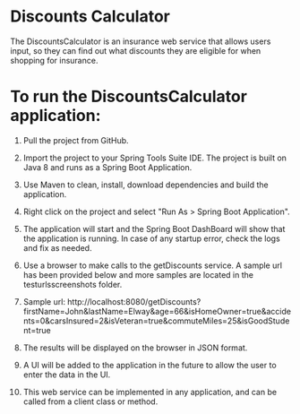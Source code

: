 # Discounts Calculator
The DiscountsCalculator is an insurance web service that allows users input, so they can find out what discounts they are eligible for when shopping for insurance.

# To run the DiscountsCalculator application:

1. Pull the project from GitHub.

2. Import the project to your Spring Tools Suite IDE. The project is built on Java 8 and runs as a Spring Boot Application.
 
3. Use Maven to clean, install, download dependencies and build the application. 

4. Right click on the project and select "Run As > Spring Boot Application".

5. The application will start and the Spring Boot DashBoard will show that the application is running. In case of any startup error, check the logs and fix as needed. 

6. Use a browser to make calls to the getDiscounts service. A sample url has been provided below and more samples are located in the testurlsscreenshots folder.

7. Sample url:
	http://localhost:8080/getDiscounts?firstName=John&lastName=Elway&age=66&isHomeOwner=true&accidents=0&carsInsured=2&isVeteran=true&commuteMiles=25&isGoodStudent=true 
	
8. The results will be displayed on the browser in JSON format. 

9. A UI will be added to the application in the future to allow the user to enter the data in the UI.

10. This web service can be implemented in any application, and can be called from a client class or method.

